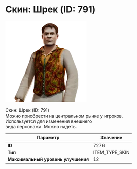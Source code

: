 # Скин: Шрек (ID: 791)

![Item Image](../img/7276.webp?raw=true)

Скин: Шрек (ID: 791)<br>Можно приобрести на центральном рынке у игроков.<br>Используется для изменения внешнего<br>вида персонажа. Можно надеть.


| Параметр | Значение |
|----------|----------|
| **ID** | 7276 |
| **Тип** | ITEM_TYPE_SKIN |
| **Максимальный уровень улучшения** | 12 |


